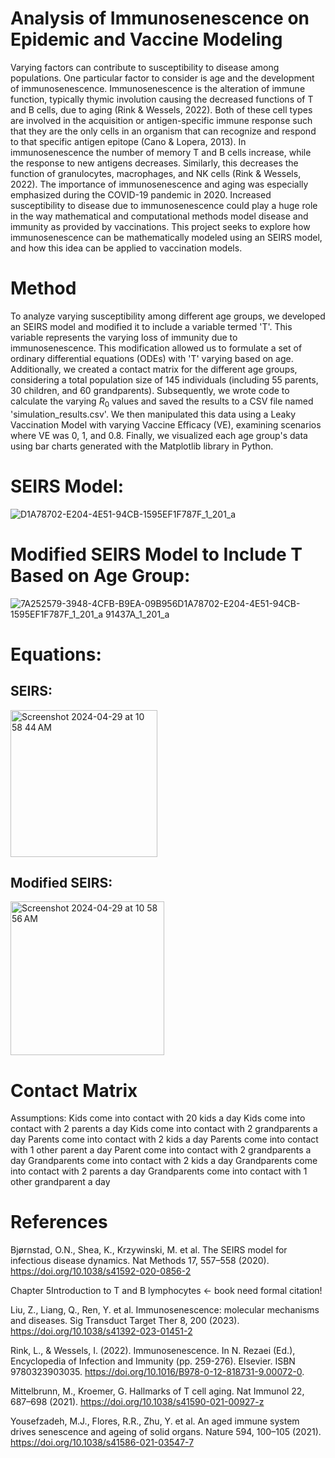 # Analysis of Immunosenescence on Epidemic and Vaccine Modeling 
  Varying factors can contribute to susceptibility to disease among populations. One particular factor to consider is age and the development of immunosenescence. Immunosenescence is the alteration of immune function, typically thymic involution causing the decreased functions of T and B cells, due to aging (Rink & Wessels, 2022). Both of these cell types are involved in the acquisition or antigen-specific immune response such that they are the only cells in an organism that can recognize and respond to that specific antigen epitope (Cano & Lopera, 2013). In immunosenescence the number of memory T and B cells increase, while the response to new antigens decreases. Similarly, this decreases the function of granulocytes, macrophages, and NK cells (Rink & Wessels, 2022). 
  The importance of immunosenescence and aging was especially emphasized during the COVID-19 pandemic in 2020. Increased susceptibility to disease due to immunosenescence could play a huge role in the way mathematical and computational methods model disease and immunity as provided by vaccinations. This project seeks to explore how immunosenescence can be mathematically modeled using an SEIRS model, and how this idea can be applied to vaccination models. 
# Method
To analyze varying susceptibility among different age groups, we developed an SEIRS model and modified it to include a variable termed 'T'. This variable represents the varying loss of immunity due to immunosenescence. This modification allowed us to formulate a set of ordinary differential equations (ODEs) with 'T' varying based on age. Additionally, we created a contact matrix for the different age groups, considering a total population size of 145 individuals (including 55 parents, 30 children, and 60 grandparents). Subsequently, we wrote code to calculate the varying $R_0$ values and saved the results to a CSV file named 'simulation_results.csv'. We then manipulated this data using a Leaky Vaccination Model with varying Vaccine Efficacy (VE), examining scenarios where VE was 0, 1, and 0.8. Finally, we visualized each age group's data using bar charts generated with the Matplotlib library in Python.

# SEIRS Model:
![D1A78702-E204-4E51-94CB-1595EF1F787F_1_201_a](https://github.com/saba2735/Infectious_Disease_Project/assets/123501165/d1beff20-20c5-4295-850d-7b77bd118a1b)

# Modified SEIRS Model to Include T Based on Age Group:
  ![7A252579-3948-4CFB-B9EA-09B956![D1A78702-E204-4E51-94CB-1595EF1F787F_1_201_a](https://github.com/saba2735/Infectious_Disease_Project/assets/123501165/4be54916-18b5-40c6-865e-ac25cf56fb13)
91437A_1_201_a](https://github.com/saba2735/Infectious_Disease_Project/assets/123501165/8e0b6573-917c-40ba-a5ed-068afa707663)

# Equations:
## SEIRS: 

<img width="235" alt="Screenshot 2024-04-29 at 10 58 44 AM" src="https://github.com/saba2735/Infectious_Disease_Project/assets/123501165/5fbcc0a4-01dc-4f8c-9460-df74c2b6e124">

## Modified SEIRS:

<img width="246" alt="Screenshot 2024-04-29 at 10 58 56 AM" src="https://github.com/saba2735/Infectious_Disease_Project/assets/123501165/414669c8-31e7-4f87-910e-e1a3d5b3dbde">

# Contact Matrix

  Assumptions: 
  Kids come into contact with 20 kids a day 
  Kids come into contact with 2 parents a day 
  Kids come into contact with 2 grandparents a day 
  Parents come into contact with 2 kids a day 
  Parents come into contact with 1 other parent a day 
  Parent come into contact with 2 grandparents a day
  Grandparents come into contact with 2 kids a day 
  Grandparents come into contact with 2 parents a day 
  Grandparents come into contact with 1 other grandparent a day 


# References
Bjørnstad, O.N., Shea, K., Krzywinski, M. et al. The SEIRS model for infectious disease dynamics. Nat Methods 17, 557–558 (2020). https://doi.org/10.1038/s41592-020-0856-2

Chapter 5Introduction to T and B lymphocytes ← book need formal citation!

Liu, Z., Liang, Q., Ren, Y. et al. Immunosenescence: molecular mechanisms and diseases. Sig Transduct Target Ther 8, 200 (2023). https://doi.org/10.1038/s41392-023-01451-2

Rink, L., & Wessels, I. (2022). Immunosenescence. In N. Rezaei (Ed.), Encyclopedia of Infection and Immunity (pp. 259-276). Elsevier. ISBN 9780323903035. https://doi.org/10.1016/B978-0-12-818731-9.00072-0. 

Mittelbrunn, M., Kroemer, G. Hallmarks of T cell aging. Nat Immunol 22, 687–698 (2021). https://doi.org/10.1038/s41590-021-00927-z

Yousefzadeh, M.J., Flores, R.R., Zhu, Y. et al. An aged immune system drives senescence and ageing of solid organs. Nature 594, 100–105 (2021). https://doi.org/10.1038/s41586-021-03547-7
